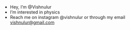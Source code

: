 - Hey, I’m @Vishnulur
- I’m interested in physics
- Reach me on instagram @vishnulur or through my email vishnulur@gmail.com

<!---
Vishnulur/Vishnulur is a ✨ special ✨ repository because its `README.md` (this file) appears on your GitHub profile.
You can click the Preview link to take a look at your changes. 
--->
